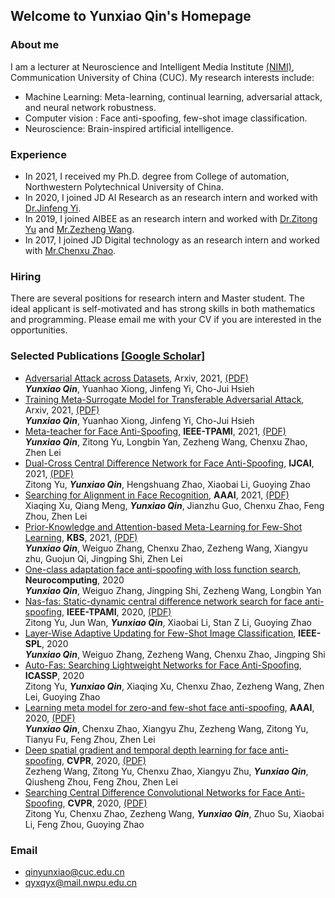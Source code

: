 ## Welcome to Yunxiao Qin's Homepage

### About me

I am a lecturer at Neuroscience and Intelligent Media Institute [(NIMI)](http://www.1r3.com/bs2/index.html), Communication University of China (CUC). My research interests include:
- Machine Learning: Meta-learning, continual learning, adversarial attack, and neural network robustness. 
- Computer vision : Face anti-spoofing, few-shot image classification.
- Neuroscience: Brain-inspired artificial intelligence.

### Experience
- In 2021, I received my Ph.D. degree from College of automation, Northwestern Polytechnical University of China.  
- In 2020, I joined JD AI Research as an research intern and worked with [Dr.Jinfeng Yi](https://jinfengyi.net/).  
- In 2019, I joined AIBEE as an research intern and worked with [Dr.Zitong Yu](https://scholar.google.com/citations?user=ziHejLwAAAAJ&hl=zh-CN) and [Mr.Zezheng Wang](https://scholar.google.com/citations?user=5VMNd7oAAAAJ&hl=zh-CN).  
- In 2017, I joined JD Digital technology as an research intern and worked with [Mr.Chenxu Zhao](https://scholar.google.com/citations?user=q07NiEAAAAAJ&hl=zh-CN).

### Hiring
There are several positions for research intern and Master student. The ideal applicant is self-motivated and has strong skills in both mathematics and programming. Please email me with your CV if you are interested in the opportunities.

### Selected Publications [[Google Scholar]](https://scholar.google.com/citations?user=EMEy3gwAAAAJ&hl=zh-CN)
- [Adversarial Attack across Datasets](https://arxiv.org/abs/2110.07718), Arxiv, 2021, [(PDF)](https://arxiv.org/pdf/2110.07718)  
  ***Yunxiao Qin***, Yuanhao Xiong, Jinfeng Yi, Cho-Jui Hsieh  
- [Training Meta-Surrogate Model for Transferable Adversarial Attack](https://arxiv.org/abs/2109.01983), Arxiv, 2021, [(PDF)](https://arxiv.org/pdf/2109.01983)  
  ***Yunxiao Qin***, Yuanhao Xiong, Jinfeng Yi, Cho-Jui Hsieh
- [Meta-teacher for Face Anti-Spoofing](https://ieeexplore.ieee.org/abstract/document/9462562), **IEEE-TPAMI**, 2021, [(PDF)](https://arxiv.org/pdf/2111.06638)  
  ***Yunxiao Qin***, Zitong Yu, Longbin Yan, Zezheng Wang, Chenxu Zhao, Zhen Lei
- [Dual-Cross Central Difference Network for Face Anti-Spoofing](https://www.ijcai.org/proceedings/2021/177), **IJCAI**, 2021, [(PDF)](https://www.ijcai.org/proceedings/2021/0177.pdf)  
  Zitong Yu, ***Yunxiao Qin***, Hengshuang Zhao, Xiaobai Li, Guoying Zhao
- [Searching for Alignment in Face Recognition](https://ojs.aaai.org/index.php/AAAI/article/view/16415), **AAAI**, 2021, [(PDF)](https://ojs.aaai.org/index.php/AAAI/article/view/16415/16222)  
  Xiaqing Xu, Qiang Meng, ***Yunxiao Qin***, Jianzhu Guo, Chenxu Zhao, Feng Zhou, Zhen Lei
- [Prior-Knowledge and Attention-based Meta-Learning for Few-Shot Learning](https://www.sciencedirect.com/science/article/abs/pii/S0950705120307383), **KBS**, 2021, [(PDF)](https://arxiv.org/pdf/1812.04955)  
  ***Yunxiao Qin***, Weiguo Zhang, Chenxu Zhao, Zezheng Wang, Xiangyu zhu, Guojun Qi, Jingping Shi, Zhen Lei
- [One-class adaptation face anti-spoofing with loss function search](https://www.sciencedirect.com/science/article/abs/pii/S0925231220313540), **Neurocomputing**, 2020  
  ***Yunxiao Qin***, Weiguo Zhang, Jingping Shi, Zezheng Wang, Longbin Yan
- [Nas-fas: Static-dynamic central difference network search for face anti-spoofing](https://ieeexplore.ieee.org/abstract/document/9252183), **IEEE-TPAMI**, 2020, [(PDF)](https://arxiv.org/pdf/2011.02062)  
  Zitong Yu, Jun Wan, ***Yunxiao Qin***, Xiaobai Li, Stan Z Li, Guoying Zhao
- [Layer-Wise Adaptive Updating for Few-Shot Image Classification](https://ieeexplore.ieee.org/abstract/document/9250503), **IEEE-SPL**, 2020  
  ***Yunxiao Qin***, Weiguo Zhang, Zezheng Wang, Chenxu Zhao, Jingping Shi
- [Auto-Fas: Searching Lightweight Networks for Face Anti-Spoofing](https://ieeexplore.ieee.org/abstract/document/9053587), **ICASSP**, 2020  
  Zitong Yu, ***Yunxiao Qin***, Xiaqing Xu, Chenxu Zhao, Zezheng Wang, Zhen Lei, Guoying Zhao
- [Learning meta model for zero-and few-shot face anti-spoofing](https://ojs.aaai.org/index.php/AAAI/article/view/6866), **AAAI**, 2020, [(PDF)](https://ojs.aaai.org/index.php/AAAI/article/view/6866/6720)  
  ***Yunxiao Qin***, Chenxu Zhao, Xiangyu Zhu, Zezheng Wang, Zitong Yu, Tianyu Fu, Feng Zhou, Zhen Lei
- [Deep spatial gradient and temporal depth learning for face anti-spoofing](https://openaccess.thecvf.com/content_CVPR_2020/html/Wang_Deep_Spatial_Gradient_and_Temporal_Depth_Learning_for_Face_Anti-Spoofing_CVPR_2020_paper.html), **CVPR**, 2020, [(PDF)](https://openaccess.thecvf.com/content_CVPR_2020/papers/Wang_Deep_Spatial_Gradient_and_Temporal_Depth_Learning_for_Face_Anti-Spoofing_CVPR_2020_paper.pdf)  
  Zezheng Wang, Zitong Yu, Chenxu Zhao, Xiangyu Zhu, ***Yunxiao Qin***, Qiusheng Zhou, Feng Zhou, Zhen Lei
- [Searching Central Difference Convolutional Networks for Face Anti-Spoofing](https://openaccess.thecvf.com/content_CVPR_2020/html/Yu_Searching_Central_Difference_Convolutional_Networks_for_Face_Anti-Spoofing_CVPR_2020_paper.html), **CVPR**, 2020, [(PDF)](https://openaccess.thecvf.com/content_CVPR_2020/papers/Yu_Searching_Central_Difference_Convolutional_Networks_for_Face_Anti-Spoofing_CVPR_2020_paper.pdf)  
  Zitong Yu, Chenxu Zhao, Zezheng Wang, ***Yunxiao Qin***, Zhuo Su, Xiaobai Li, Feng Zhou, Guoying Zhao

### Email
- qinyunxiao@cuc.edu.cn
- qyxqyx@mail.nwpu.edu.cn
